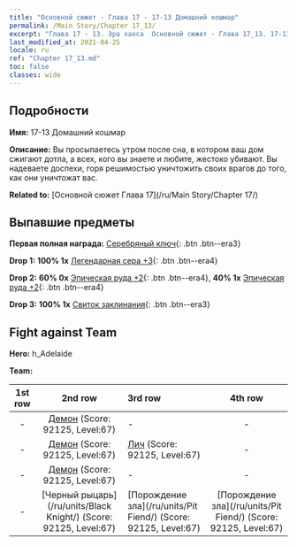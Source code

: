 ```yaml
---
title: "Основной сюжет - Глава 17 - 17-13 Домашний кошмар"
permalink: /Main Story/Chapter 17_13/
excerpt: "Глава 17 - 13. Эра хаоса  Основной сюжет - Глава 17_13. 17-13 Домашний кошмар"
last_modified_at: 2021-04-25
locale: ru
ref: "Chapter 17_13.md"
toc: false
classes: wide
---
```


## Подробности

 **Имя:** 17-13 Домашний кошмар

 **Описание:** Вы просыпаетесь утром после сна, в котором ваш дом сжигают дотла, а всех, кого вы знаете и любите, жестоко убивают. Вы надеваете доспехи, горя решимостью уничтожить своих врагов до того, как они уничтожат вас.

 **Related to:** [Основной сюжет Глава 17](/ru/Main Story/Chapter 17/)

## Выпавшие предметы

 **Первая полная награда:** [Серебряный ключ](/ItemsRU/con_693/){: .btn .btn--era3}

 **Drop 1:** **100% 1x** [Легендарная сера +3](/ItemsRU/mat_57/){: .btn .btn--era4}

 **Drop 2:** **60% 0x** [Эпическая руда +2](/ItemsRU/mat_47/){: .btn .btn--era4}, **40% 1x** [Эпическая руда +2](/ItemsRU/mat_47/){: .btn .btn--era4}

 **Drop 3:** **100% 1x** [Свиток заклинания](/ItemsRU/con_694/){: .btn .btn--era3}


## Fight against Team
 **Hero:** h_Adelaide

 **Team:**


  | 1st row | 2nd row | 3rd row | 4th row |
  |:----:|:----:|:----|:----:|
  | - | [Демон](/ru/units/Demon/) (Score: 92125, Level:67)  | - | - |
  | - | [Демон](/ru/units/Demon/) (Score: 92125, Level:67)  | [Лич](/ru/units/Lich/) (Score: 92125, Level:67)  | - |
  | - | [Демон](/ru/units/Demon/) (Score: 92125, Level:67)  | - | - |
  | - | [Черный рыцарь](/ru/units/Black Knight/) (Score: 92125, Level:67)  | [Порождение зла](/ru/units/Pit Fiend/) (Score: 92125, Level:67)  | [Порождение зла](/ru/units/Pit Fiend/) (Score: 92125, Level:67)  |


